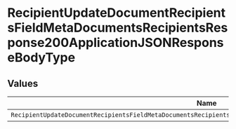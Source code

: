 # RecipientUpdateDocumentRecipientsFieldMetaDocumentsRecipientsResponse200ApplicationJSONResponseBodyType


## Values

| Name                                                                                                            | Value                                                                                                           |
| --------------------------------------------------------------------------------------------------------------- | --------------------------------------------------------------------------------------------------------------- |
| `RecipientUpdateDocumentRecipientsFieldMetaDocumentsRecipientsResponse200ApplicationJSONResponseBodyTypeNumber` | number                                                                                                          |